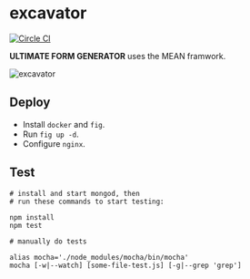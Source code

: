 excavator
=========

[![Circle CI](https://circleci.com/gh/lyoooooooo/excavator.png?style=badge&circle-token=e8a5950e00d4589038383412496b3efdb3cf233b)](
https://circleci.com/gh/lyoooooooo/excavator)

**ULTIMATE FORM GENERATOR** uses the MEAN framwork.

![excavator](https://cloud.githubusercontent.com/assets/1284703/5153881/1cd998ae-7279-11e4-8fd7-d50b369c69eb.jpg)

## Deploy

* Install `docker` and `fig`.
* Run `fig up -d`.
* Configure `nginx`.

## Test

```
# install and start mongod, then
# run these commands to start testing:

npm install
npm test

# manually do tests

alias mocha='./node_modules/mocha/bin/mocha'
mocha [-w|--watch] [some-file-test.js] [-g|--grep 'grep']
```
